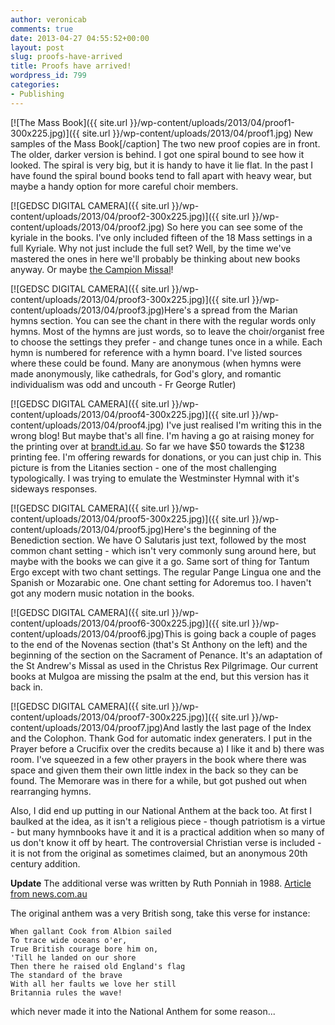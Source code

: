 ```yaml
---
author: veronicab
comments: true
date: 2013-04-27 04:55:52+00:00
layout: post
slug: proofs-have-arrived
title: Proofs have arrived!
wordpress_id: 799
categories:
- Publishing
---
```


[![The Mass Book]({{ site.url }}/wp-content/uploads/2013/04/proof1-300x225.jpg)]({{ site.url }}/wp-content/uploads/2013/04/proof1.jpg) New samples of the Mass Book[/caption] The two new proof copies are in front.  The older, darker version is behind.  I got one spiral bound to see how it looked.  The spiral is very big, but it is handy to have it lie flat.  In the past I have found the spiral bound books tend to fall apart with heavy wear, but maybe a handy option for more careful choir members.

[![GEDSC DIGITAL CAMERA]({{ site.url }}/wp-content/uploads/2013/04/proof2-300x225.jpg)]({{ site.url }}/wp-content/uploads/2013/04/proof2.jpg) So here you can see some of the kyriale in the books.  I've only included fifteen of the 18 Mass settings in a full Kyriale.  Why not just include the full set?  Well, by the time we've mastered the ones in here we'll probably be thinking about new books anyway.  Or maybe [the Campion Missal](http://www.ccwatershed.com/campion/)!

[![GEDSC DIGITAL CAMERA]({{ site.url }}/wp-content/uploads/2013/04/proof3-300x225.jpg)]({{ site.url }}/wp-content/uploads/2013/04/proof3.jpg)Here's a spread from the Marian hymns section.  You can see the chant in there with the regular words only hymns.  Most of the hymns are just words, so to leave the choir/organist free to choose the settings they prefer - and change tunes once in a while.  Each hymn is numbered for reference with a hymn board.  I've listed sources where these could be found.  Many are anonymous (when hymns were made anonymously, like cathedrals, for God's glory, and romantic individualism was odd and uncouth - Fr George Rutler)

[![GEDSC DIGITAL CAMERA]({{ site.url }}/wp-content/uploads/2013/04/proof4-300x225.jpg)]({{ site.url }}/wp-content/uploads/2013/04/proof4.jpg) I've just realised I'm writing this in the wrong blog!  But maybe that's all fine.  I'm having a go at raising money for the printing over at [brandt.id.au](http://brandt.id.au).  So far we have $50 towards the $1238 printing fee.  I'm offering rewards for donations, or you can just chip in.  This picture is from the Litanies section - one of the most challenging typologically.  I was trying to emulate the Westminster Hymnal with it's sideways responses.

[![GEDSC DIGITAL CAMERA]({{ site.url }}/wp-content/uploads/2013/04/proof5-300x225.jpg)]({{ site.url }}/wp-content/uploads/2013/04/proof5.jpg)Here's the beginning of the Benediction section.  We have O Salutaris just text, followed by the most common chant setting - which isn't very commonly sung around here, but maybe with the books we can give it a go.  Same sort of thing for Tantum Ergo except with two chant settings.  The regular Pange Lingua one and the Spanish or Mozarabic one.  One chant setting for Adoremus too.  I haven't got any modern music notation in the books.

[![GEDSC DIGITAL CAMERA]({{ site.url }}/wp-content/uploads/2013/04/proof6-300x225.jpg)]({{ site.url }}/wp-content/uploads/2013/04/proof6.jpg)This is going back a couple of pages to the end of the Novenas section (that's St Anthony on the left) and the beginning of the section on the Sacrament of Penance.  It's an adaptation of the St Andrew's Missal as used in the Christus Rex Pilgrimage.  Our current books at Mulgoa are missing the psalm at the end, but this version has it back in.

[![GEDSC DIGITAL CAMERA]({{ site.url }}/wp-content/uploads/2013/04/proof7-300x225.jpg)]({{ site.url }}/wp-content/uploads/2013/04/proof7.jpg)And lastly the last page of the Index and the Colophon.  Thank God for automatic index generaters.  I put in the Prayer before a Crucifix over the credits because a) I like it and b) there was room.  I've squeezed in a few other prayers in the book where there was space and given them their own little index in the back so they can be found.  The Memorare was in there for a while, but got pushed out when rearranging hymns.

Also, I did end up putting in our National Anthem at the back too.  At first I baulked at the idea, as it isn't a religious piece - though patriotism is a virtue - but many hymnbooks have it and it is a practical addition when so many of us don't know it off by heart.  The controversial Christian verse is included - it is not from the original as sometimes claimed, but an anonymous 20th century addition. 

**Update** The additional verse was written by Ruth Ponniah in 1988. [Article from news.com.au](http://www.news.com.au/national/schools-insert-god-into-australian-anthem/story-e6frfkvr-1226155301780)

The original anthem was a very British song, take this verse for instance:
    
    When gallant Cook from Albion sailed
    To trace wide oceans o'er, 
    True British courage bore him on, 
    'Till he landed on our shore
    Then there he raised old England's flag
    The standard of the brave
    With all her faults we love her still
    Britannia rules the wave!
    



which never made it into the National Anthem for some reason...
